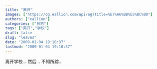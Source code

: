 ```yaml
---
title: "离开"
images: ["https://og.eallion.com/api/og?title=%E7%A6%BB%E5%BC%80"]
authors: ["eallion"]
categories: ["日志"]
tags: ["离开","学校"]
draft: false
slug: "leaves"
date: "2009-01-04 19:10:37"
lastmod: "2009-01-04 19:10:37"
---
```


离开学校...
然后...
不知所踪...

